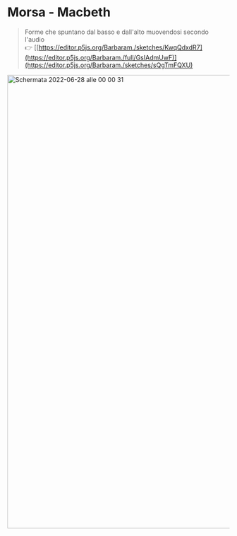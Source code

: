 # Morsa - Macbeth
> Forme che spuntano dal basso e dall'alto muovendosi secondo l'audio <br>
:point_right: [[https://editor.p5js.org/Barbaram./sketches/KwqQdxdR7](https://editor.p5js.org/Barbaram./full/GsIAdmUwF)](https://editor.p5js.org/Barbaram./sketches/sQgTmFQXU)

<img width="1026" alt="Schermata 2022-06-28 alle 00 00 31" src="https://user-images.githubusercontent.com/101414554/176043842-6fe3a61b-e6aa-49f4-b77c-8381eca86976.png">
